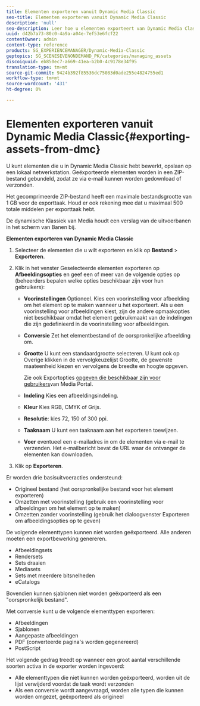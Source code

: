 ```yaml
---
title: Elementen exporteren vanuit Dynamic Media Classic
seo-title: Elementen exporteren vanuit Dynamic Media Classic
description: 'null'
seo-description: Leer hoe u elementen exporteert van Dynamic Media Classic.
uuid: d42b7a73-80c0-4a9a-a04e-7ef53e6fcf22
contentOwner: admin
content-type: reference
products: SG_EXPERIENCEMANAGER/Dynamic-Media-Classic
geptopics: SG_SCENESEVENONDEMAND_PK/categories/managing_assets
discoiquuid: eb850ec7-a669-41ea-b2b0-4c9178e34f95
translation-type: tm+mt
source-git-commit: 9424b392f85536dc75083d0ade255e4824755ed1
workflow-type: tm+mt
source-wordcount: '431'
ht-degree: 0%

---
```



# Elementen exporteren vanuit Dynamic Media Classic{#exporting-assets-from-dmc}

U kunt elementen die u in Dynamic Media Classic hebt bewerkt, opslaan op een lokaal netwerkstation. Geëxporteerde elementen worden in een ZIP-bestand gebundeld, zodat ze via e-mail kunnen worden gedownload of verzonden.

Het gecomprimeerde ZIP-bestand heeft een maximale bestandsgrootte van 1 GB voor de exporttaak. Houd er ook rekening mee dat u maximaal 500 totale middelen per exporttaak hebt.

De dynamische Klassiek van Media houdt een verslag van de uitvoerbanen in het scherm van Banen bij.

**Elementen exporteren van Dynamic Media Classic**

1. Selecteer de elementen die u wilt exporteren en klik op **Bestand** > **Exporteren**.
1. Klik in het venster Geselecteerde elementen exporteren op **Afbeeldingsopties** en geef een of meer van de volgende opties op (beheerders bepalen welke opties beschikbaar zijn voor hun gebruikers):

   * **Voorinstellingen** Optioneel. Kies een voorinstelling voor afbeelding om het element op te maken wanneer u het exporteert. Als u een voorinstelling voor afbeeldingen kiest, zijn de andere opmaakopties niet beschikbaar omdat het element gebruikmaakt van de indelingen die zijn gedefinieerd in de voorinstelling voor afbeeldingen.

   * **Conversie** Zet het elementbestand of de oorspronkelijke afbeelding om.

   * **Grootte** U kunt een standaardgrootte selecteren. U kunt ook op Overige klikken in de vervolgkeuzelijst Grootte, de gewenste maateenheid kiezen en vervolgens de breedte en hoogte opgeven.

      Zie ook Exportopties [opgeven die beschikbaar zijn voor gebruikers](specifying-export-options-available-media.md#specifying_export_options_available_to_media_portal_users)van Media Portal.

   * **Indeling** Kies een afbeeldingsindeling.

   * **Kleur** Kies RGB, CMYK of Grijs.

   * **Resolutie**: kies 72, 150 of 300 ppi.

   * **Taaknaam** U kunt een taaknaam aan het exporteren toewijzen.

   * **Voer** eventueel een e-mailadres in om de elementen via e-mail te verzenden. Het e-mailbericht bevat de URL waar de ontvanger de elementen kan downloaden.

1. Klik op **Exporteren**.

Er worden drie basisuitvoeracties ondersteund:

* Origineel bestand (het oorspronkelijke bestand voor het element exporteren)
* Omzetten met voorinstelling (gebruik een voorinstelling voor afbeeldingen om het element op te maken)
* Omzetten zonder voorinstelling (gebruik het dialoogvenster Exporteren om afbeeldingsopties op te geven)

De volgende elementtypen kunnen niet worden geëxporteerd. Alle anderen moeten een exportbewerking genereren.

* Afbeeldingsets
* Rendersets
* Sets draaien
* Mediasets
* Sets met meerdere bitsnelheden
* eCatalogs

Bovendien kunnen sjablonen niet worden geëxporteerd als een &quot;oorspronkelijk bestand&quot;.

Met conversie kunt u de volgende elementtypen exporteren:

* Afbeeldingen
* Sjablonen
* Aangepaste afbeeldingen
* PDF (converteerde pagina&#39;s worden gegenereerd)
* PostScript

Het volgende gedrag treedt op wanneer een groot aantal verschillende soorten activa in de exporter worden ingevoerd:

* Alle elementtypen die niet kunnen worden geëxporteerd, worden uit de lijst verwijderd voordat de taak wordt verzonden
* Als een conversie wordt aangevraagd, worden alle typen die kunnen worden omgezet, geëxporteerd als origineel

